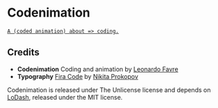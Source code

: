 # Codenimation

[`A (coded animation) about => coding.`](http://codenimation.leofavre.com)

## Credits

* **Codenimation** Coding and animation by [Leonardo Favre](https://github.com/leofavre/)
* **Typography** [Fira Code](https://github.com/tonsky/FiraCode) by [Nikita Prokopov](https://github.com/tonsky/)

Codenimation is released under The Unlicense license and depends on [LoDash](https://lodash.com/), released under the MIT license.

